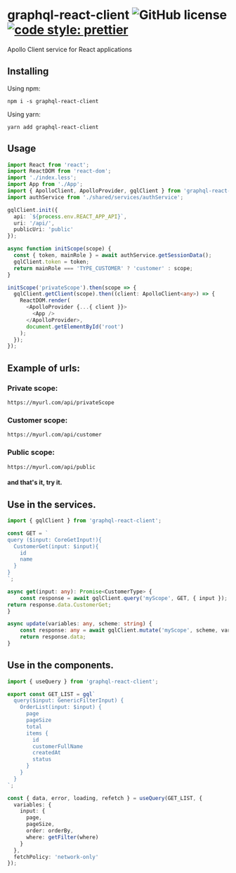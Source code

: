 # graphql-react-client ![GitHub license](https://img.shields.io/badge/license-MIT-blue.svg) [![code style: prettier](https://img.shields.io/badge/code_style-prettier-ff69b4.svg?style=flat-square)](https://github.com/prettier/prettier)

Apollo Client service for React applications

## Installing

Using npm:

`npm i -s graphql-react-client`

Using yarn:

`yarn add graphql-react-client`

## Usage

```typescript
import React from 'react';
import ReactDOM from 'react-dom';
import './index.less';
import App from './App';
import { ApolloClient, ApolloProvider, gqlClient } from 'graphql-react-client';
import authService from './shared/services/authService';

gqlClient.init({
  api: `${process.env.REACT_APP_API}`,
  uri: '/api/',
  publicUri: 'public'
});

async function initScope(scope) {
  const { token, mainRole } = await authService.getSessionData();
  gqlClient.token = token;
  return mainRole === 'TYPE_CUSTOMER' ? 'customer' : scope;
}

initScope('privateScope').then(scope => {
  gqlClient.getClient(scope).then((client: ApolloClient<any>) => {
    ReactDOM.render(
      <ApolloProvider {...{ client }}>
        <App />
      </ApolloProvider>,
      document.getElementById('root')
    );
  });
});
```

## Example of urls:

### Private scope:

`https://myurl.com/api/privateScope`

### Customer scope:

`https://myurl.com/api/customer`

### Public scope:

`https://myurl.com/api/public`

#### and that's it, try it.

## Use in the services.

```typescript
import { gqlClient } from 'graphql-react-client';

const GET = `
query ($input: CoreGetInput!){
  CustomerGet(input: $input){
    id
    name
  }
}
`;

async get(input: any): Promise<CustomerType> {
    const response = await gqlClient.query('myScope', GET, { input });
return response.data.CustomerGet;
}

async update(variables: any, scheme: string) {
    const response: any = await gqlClient.mutate('myScope', scheme, variables);
    return response.data;
}
```

## Use in the components.

```typescript
import { useQuery } from 'graphql-react-client';

export const GET_LIST = gql`
  query($input: GenericFilterInput) {
    OrderList(input: $input) {
      page
      pageSize
      total
      items {
        id
        customerFullName
        createdAt
        status
      }
    }
  }
`;

const { data, error, loading, refetch } = useQuery(GET_LIST, {
  variables: {
    input: {
      page,
      pageSize,
      order: orderBy,
      where: getFilter(where)
    }
  },
  fetchPolicy: 'network-only'
});
```
